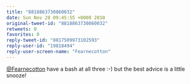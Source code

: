 ```yaml
---
title: "8818863730860032"
date: Sun Nov 28 09:45:55 +0000 2010
original-tweet-id: "8818863730860032"
retweets: 0
favorites: 0
reply-tweet-id: "8817509973102593"
reply-user-id: "19818494"
reply-user-screen-name: "Fearnecotton"
---
```

<a href="https://twitter.com/Fearnecotton">@Fearnecotton</a> have a bash at all three :-) but the best advice is a little
snooze!
